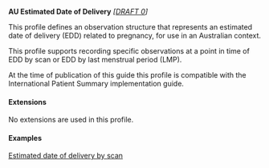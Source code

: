**AU Estimated Date of Delivery** *[[DRAFT 0](guidance.html)]*

This profile defines an observation structure that represents an estimated date of delivery (EDD) related to pregnancy, for use in an Australian context.

This profile supports recording specific observations at a point in time of EDD by scan or EDD by last menstrual period (LMP).

At the time of publication of this guide this profile is compatible with the International Patient Summary implementation guide.


#### Extensions
No extensions are used in this profile.


#### Examples

[Estimated date of delivery by scan](Observation-estimateddateofdelivery-example0.html)